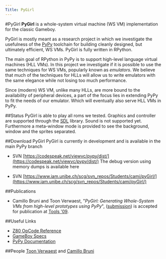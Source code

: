 ```yaml
---
Title: PyGirl
---
```

#PyGirl
<b>PyGirl</b> is a whole-system virtual machine (WS VM) implementation for the classic Gameboy.

PyGirl is mostly meant as a research project in which we investigate the usefulness of the [PyPy](http://codespeak.net/pypy/dist/pypy/doc/home.html) toolchain for building cleanly designed, but ultimately efficient, WS VMs. PyGirl is fully written in RPython.

The main goal of RPython in PyPy is to support high-level language virtual machines (HLL VMs). In this project we investigate if it is possible to use the same techniques for WS VMs, popularly known as <i>emulators</i>. We believe that much of the techniques for HLLs will allow us to write emulators with the same elegance while not losing too much performance.

Since (modern) WS VM, unlike many HLLs, are more bound to the availability of peripheral devices, a part of the focus lies in extending PyPy to fit the needs of our emulator. Which will eventually also serve HLL VMs in PyPy.

##Status
PyGirl is able to play all roms we tested. Graphics and controller are supported through the [SDL](http://www.libsdl.org/) library. Sound is not supported yet. Furthermore a meta-window mode is provided to see the background, window and the sprites separated.

##Download PyGirl
PyGirl is currently in development and is available in the main PyPy branch

-  SVN [https://codespeak.net/viewvc/pypy/dist/](https://codespeak.net/viewvc/pypy/dist/)
The debug version using memory dumps is available here

-  SVN [https://www.iam.unibe.ch/scg/svn_repos/Students/cami/pyGirl/](https://www.iam.unibe.ch/scg/svn_repos/Students/cami/pyGirl/)

##Publications

-  Camillo Bruni and Toon Verwaest, "<i>PyGirl: Generating Whole-System VMs from high-level prototypes using PyPy</i>", ([submission](http://www.iam.unibe.ch/~verwaest/pygirl.pdf)) is accepted for publication at [Tools '09](http://tools.ethz.ch/).

##Useful Links

-  [Z80 OpCode Reference](http://www.z80.info/z80href.txt)
-  [GameBoy Specs](http://www.nintendo.co.uk/NOE/en_GB/support/game_boy__pocket__color_559_562.html)
-  [PyPy Documentation](http://codespeak.net/pypy/dist/pypy/doc/index.html)

##People
[Toon Verwaest](%base_url%/staff/toonverwaest) and [Camillo Bruni](%base_url%/wiki/alumni/camillobruni)
